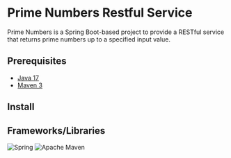 # Prime Numbers Restful Service 

Prime Numbers is a Spring Boot-based project to provide a RESTful service that returns prime numbers up to a specified input value.


## Prerequisites
- [Java 17](https://www.oracle.com/java/technologies/downloads/#java17)
- [Maven 3](https://maven.apache.org/download.cgi)

## Install



## Frameworks/Libraries
![Spring](https://img.shields.io/badge/spring-%236DB33F.svg?style=for-the-badge&logo=spring&logoColor=white)
![Apache Maven](https://img.shields.io/badge/Apache%20Maven-C71A36?style=for-the-badge&logo=Apache%20Maven&logoColor=white)
